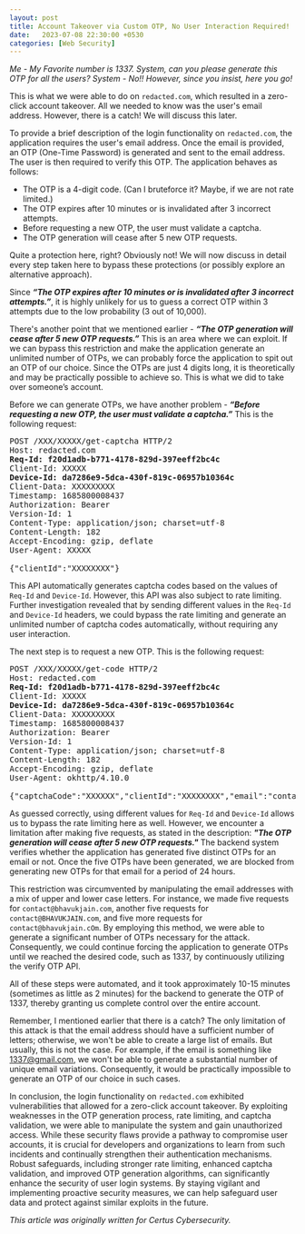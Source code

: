 ```yaml
---
layout: post
title: Account Takeover via Custom OTP, No User Interaction Required!
date:   2023-07-08 22:30:00 +0530
categories: [Web Security]
---
```


*Me - My Favorite number is 1337. System, can you please generate this OTP for all the users? 
System - No!! However, since you insist, here you go!*

This is what we were able to do on `redacted.com`, which resulted in a zero-click account takeover. All we needed to know was the user's email address. However, there is a catch! We will discuss this later. 

To provide a brief description of the login functionality on `redacted.com`, the application requires the user's email address. Once the email is provided, an OTP (One-Time Password) is generated and sent to the email address. The user is then required to verify this OTP. The application behaves as follows:

- The OTP is a 4-digit code. (Can I bruteforce it? Maybe, if we are not rate limited.)
- The OTP expires after 10 minutes or is invalidated after 3 incorrect attempts.
- Before requesting a new OTP, the user must validate a captcha.
- The OTP generation will cease after 5 new OTP requests.

Quite a protection here, right? Obviously not! We will now discuss in detail every step taken here to bypass these protections (or possibly explore an alternative approach).

Since ***“The OTP expires after 10 minutes or is invalidated after 3 incorrect attempts.”***, it is highly unlikely for us to guess a correct OTP within 3 attempts due to the low probability (3 out of 10,000).

There's another point that we mentioned earlier - ***“The OTP generation will cease after 5 new OTP requests.”*** This is an area where we can exploit. If we can bypass this restriction and make the application generate an unlimited number of OTPs, we can probably force the application to spit out an OTP of our choice. Since the OTPs are just 4 digits long, it is theoretically and may be practically possible to achieve so. This is what we did to take over someone’s account.

Before we can generate OTPs, we have another problem - ***“Before requesting a new OTP, the user must validate a captcha.”*** This is the following request:

<pre>
POST /XXX/XXXXX/get-captcha HTTP/2
Host: redacted.com
<b>Req-Id: f20d1adb-b771-4178-829d-397eeff2bc4c</b>
Client-Id: XXXXX
<b>Device-Id: da7286e9-5dca-430f-819c-06957b10364c</b>
Client-Data: XXXXXXXXX
Timestamp: 1685800008437
Authorization: Bearer
Version-Id: 1
Content-Type: application/json; charset=utf-8
Content-Length: 182
Accept-Encoding: gzip, deflate
User-Agent: XXXXX

{"clientId":"XXXXXXXX"}
</pre>

This API automatically generates captcha codes based on the values of `Req-Id` and `Device-Id`. However, this API was also subject to rate limiting. Further investigation revealed that by sending different values in the `Req-Id` and `Device-Id` headers, we could bypass the rate limiting and generate an unlimited number of captcha codes automatically, without requiring any user interaction.


The next step is to request a new OTP. This is the following request:

<pre>
POST /XXX/XXXXX/get-code HTTP/2
Host: redacted.com
<b>Req-Id: f20d1adb-b771-4178-829d-397eeff2bc4c</b>
Client-Id: XXXXX
<b>Device-Id: da7286e9-5dca-430f-819c-06957b10364c</b>
Client-Data: XXXXXXXXX
Timestamp: 1685800008437
Authorization: Bearer
Version-Id: 1
Content-Type: application/json; charset=utf-8
Content-Length: 182
Accept-Encoding: gzip, deflate
User-Agent: okhttp/4.10.0

{"captchaCode":"XXXXXX","clientId":"XXXXXXXX","email":"contact@bhavukjain.com"}
</pre>

As guessed correctly, using different values for `Req-Id` and `Device-Id` allows us to bypass the rate limiting here as well. However, we encounter a limitation after making five requests, as stated in the description: ***"The OTP generation will cease after 5 new OTP requests."*** The backend system verifies whether the application has generated five distinct OTPs for an email or not. Once the five OTPs have been generated, we are blocked from generating new OTPs for that email for a period of 24 hours.

This restriction was circumvented by manipulating the email addresses with a mix of upper and lower case letters. For instance, we made five requests for `contact@bhavukjain.com`, another five requests for `contact@BHAVUKJAIN.com`, and five more requests for `contact@bhavukjain.cOm`. By employing this method, we were able to generate a significant number of OTPs necessary for the attack. Consequently, we could continue forcing the application to generate OTPs until we reached the desired code, such as 1337, by continuously utilizing the verify OTP API.

All of these steps were automated, and it took approximately 10-15 minutes (sometimes as little as 2 minutes) for the backend to generate the OTP of 1337, thereby granting us complete control over the entire account.

Remember, I mentioned earlier that there is a catch? The only limitation of this attack is that the email address should have a sufficient number of letters; otherwise, we won't be able to create a large list of emails. But usually, this is not the case. For example, if the email is something like 1337@gmail.com, we won't be able to generate a substantial number of unique email variations. Consequently, it would be practically impossible to generate an OTP of our choice in such cases.

In conclusion, the login functionality on `redacted.com` exhibited vulnerabilities that allowed for a zero-click account takeover. By exploiting weaknesses in the OTP generation process, rate limiting, and captcha validation, we were able to manipulate the system and gain unauthorized access. While these security flaws provide a pathway to compromise user accounts, it is crucial for developers and organizations to learn from such incidents and continually strengthen their authentication mechanisms. Robust safeguards, including stronger rate limiting, enhanced captcha validation, and improved OTP generation algorithms, can significantly enhance the security of user login systems. By staying vigilant and implementing proactive security measures, we can help safeguard user data and protect against similar exploits in the future.



*This article was originally written for Certus Cybersecurity.*
